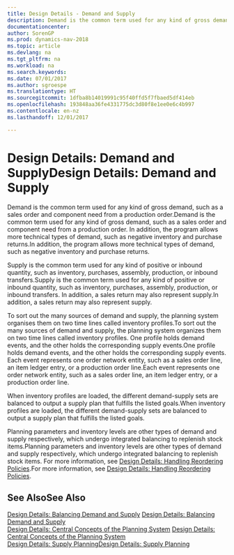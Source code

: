 ```yaml
---
title: Design Details - Demand and Supply
description: Demand is the common term used for any kind of gross demand, such as a sales order and component need from a production order. In addition, the program allows more technical types of demand, such as negative inventory and purchase returns.
documentationcenter: 
author: SorenGP
ms.prod: dynamics-nav-2018
ms.topic: article
ms.devlang: na
ms.tgt_pltfrm: na
ms.workload: na
ms.search.keywords: 
ms.date: 07/01/2017
ms.author: sgroespe
ms.translationtype: HT
ms.sourcegitcommit: 1dfba8b14019991c95f40ffd5f7fbaed5df414eb
ms.openlocfilehash: 193848aa36fe4331775dc3d80f8e1ee0e6c4b997
ms.contentlocale: en-nz
ms.lasthandoff: 12/01/2017

---
```

# <a name="design-details-demand-and-supply"></a><span data-ttu-id="54e8c-104">Design Details: Demand and Supply</span><span class="sxs-lookup"><span data-stu-id="54e8c-104">Design Details: Demand and Supply</span></span>
<span data-ttu-id="54e8c-105">Demand is the common term used for any kind of gross demand, such as a sales order and component need from a production order.</span><span class="sxs-lookup"><span data-stu-id="54e8c-105">Demand is the common term used for any kind of gross demand, such as a sales order and component need from a production order.</span></span> <span data-ttu-id="54e8c-106">In addition, the program allows more technical types of demand, such as negative inventory and purchase returns.</span><span class="sxs-lookup"><span data-stu-id="54e8c-106">In addition, the program allows more technical types of demand, such as negative inventory and purchase returns.</span></span>  
  
 <span data-ttu-id="54e8c-107">Supply is the common term used for any kind of positive or inbound quantity, such as inventory, purchases, assembly, production, or inbound transfers.</span><span class="sxs-lookup"><span data-stu-id="54e8c-107">Supply is the common term used for any kind of positive or inbound quantity, such as inventory, purchases, assembly, production, or inbound transfers.</span></span> <span data-ttu-id="54e8c-108">In addition, a sales return may also represent supply.</span><span class="sxs-lookup"><span data-stu-id="54e8c-108">In addition, a sales return may also represent supply.</span></span>  
  
 <span data-ttu-id="54e8c-109">To sort out the many sources of demand and supply, the planning system organises them on two time lines called inventory profiles.</span><span class="sxs-lookup"><span data-stu-id="54e8c-109">To sort out the many sources of demand and supply, the planning system organizes them on two time lines called inventory profiles.</span></span> <span data-ttu-id="54e8c-110">One profile holds demand events, and the other holds the corresponding supply events.</span><span class="sxs-lookup"><span data-stu-id="54e8c-110">One profile holds demand events, and the other holds the corresponding supply events.</span></span> <span data-ttu-id="54e8c-111">Each event represents one order network entity, such as a sales order line, an item ledger entry, or a production order line.</span><span class="sxs-lookup"><span data-stu-id="54e8c-111">Each event represents one order network entity, such as a sales order line, an item ledger entry, or a production order line.</span></span>  
  
 <span data-ttu-id="54e8c-112">When inventory profiles are loaded, the different demand-supply sets are balanced to output a supply plan that fulfills the listed goals.</span><span class="sxs-lookup"><span data-stu-id="54e8c-112">When inventory profiles are loaded, the different demand-supply sets are balanced to output a supply plan that fulfills the listed goals.</span></span>  
  
 <span data-ttu-id="54e8c-113">Planning parameters and inventory levels are other types of demand and supply respectively, which undergo integrated balancing to replenish stock items.</span><span class="sxs-lookup"><span data-stu-id="54e8c-113">Planning parameters and inventory levels are other types of demand and supply respectively, which undergo integrated balancing to replenish stock items.</span></span> <span data-ttu-id="54e8c-114">For more information, see [Design Details: Handling Reordering Policies](design-details-handling-reordering-policies.md).</span><span class="sxs-lookup"><span data-stu-id="54e8c-114">For more information, see [Design Details: Handling Reordering Policies](design-details-handling-reordering-policies.md).</span></span>  
  
## <a name="see-also"></a><span data-ttu-id="54e8c-115">See Also</span><span class="sxs-lookup"><span data-stu-id="54e8c-115">See Also</span></span>  
 <span data-ttu-id="54e8c-116">[Design Details: Balancing Demand and Supply](design-details-balancing-demand-and-supply.md) </span><span class="sxs-lookup"><span data-stu-id="54e8c-116">[Design Details: Balancing Demand and Supply](design-details-balancing-demand-and-supply.md) </span></span>  
 <span data-ttu-id="54e8c-117">[Design Details: Central Concepts of the Planning System](design-details-central-concepts-of-the-planning-system.md) </span><span class="sxs-lookup"><span data-stu-id="54e8c-117">[Design Details: Central Concepts of the Planning System](design-details-central-concepts-of-the-planning-system.md) </span></span>  
 [<span data-ttu-id="54e8c-118">Design Details: Supply Planning</span><span class="sxs-lookup"><span data-stu-id="54e8c-118">Design Details: Supply Planning</span></span>](design-details-supply-planning.md)
